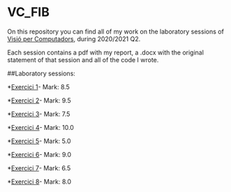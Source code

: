 # VC_FIB

On this repository you can find all of my work on the laboratory sessions of [Visió per Computadors](https://www.fib.upc.edu/ca/estudis/graus/grau-en-enginyeria-informatica/pla-destudis/assignatures/VC), during 2020/2021 Q2.

Each session contains a pdf with my report, a .docx with the original statement of that session and all of the code I wrote.

##Laboratory sessions:

*[Exercici 1](https://github.com/dani-kjh/VC_FIB/tree/main/Labs/E1)- Mark: 8.5

*[Exercici 2](https://github.com/dani-kjh/VC_FIB/tree/main/Labs/E2)- Mark: 9.5

*[Exercici 3](https://github.com/dani-kjh/VC_FIB/tree/main/Labs/E3)- Mark: 7.5

*[Exercici 4](https://github.com/dani-kjh/VC_FIB/tree/main/Labs/E4)- Mark: 10.0

*[Exercici 5](https://github.com/dani-kjh/VC_FIB/tree/main/Labs/E5)- Mark: 5.0

*[Exercici 6](https://github.com/dani-kjh/VC_FIB/tree/main/Labs/E6)- Mark: 9.0

*[Exercici 7](https://github.com/dani-kjh/VC_FIB/tree/main/Labs/E7)- Mark: 6.5

*[Exercici 8](https://github.com/dani-kjh/VC_FIB/tree/main/Labs/E8)- Mark: 8.0
